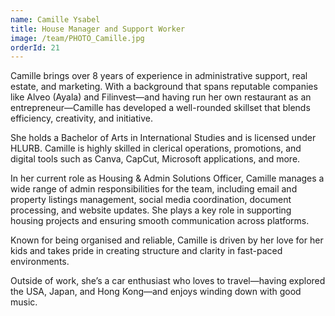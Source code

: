 ```yaml
---
name: Camille Ysabel
title: House Manager and Support Worker
image: /team/PHOTO_Camille.jpg
orderId: 21
---
```


Camille brings over 8 years of experience in administrative support, real estate, and marketing. With a background that spans reputable companies like Alveo (Ayala) and Filinvest—and having run her own restaurant as an entrepreneur—Camille has developed a well-rounded skillset that blends efficiency, creativity, and initiative.

She holds a Bachelor of Arts in International Studies and is licensed under HLURB. Camille is highly skilled in clerical operations, promotions, and digital tools such as Canva, CapCut, Microsoft applications, and more.

In her current role as Housing & Admin Solutions Officer, Camille manages a wide range of admin responsibilities for the team, including email and property listings management, social media coordination, document processing, and website updates. She plays a key role in supporting housing projects and ensuring smooth communication across platforms.

Known for being organised and reliable, Camille is driven by her love for her kids and takes pride in creating structure and clarity in fast-paced environments.

Outside of work, she’s a car enthusiast who loves to travel—having explored the USA, Japan, and Hong Kong—and enjoys winding down with good music.